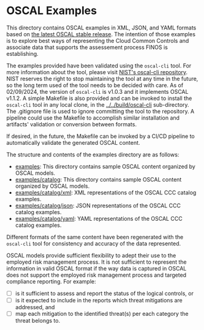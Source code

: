 # OSCAL Examples

This directory contains OSCAL examples in XML, JSON, and YAML formats based on [the latest OSCAL stable release](https://github.com/usnistgov/OSCAL/releases/tag/v1.1.2). The intention of those examples is to explore best ways of representing the Cloud Common Controls and associate data that supports the assessement process FINOS is establishing.

The examples provided have been validated using the `oscal-cli` tool. For more information about the tool, please visit [NIST's oscal-cli repository](https://github.com/usnistgov/oscal-cli). NIST reserves the right to stop maintaining the tool at any time in the future, so the long term used of the tool needs to be decided with care. As of 02/09/2024, the version of `oscal-cli` is v1.0.3 and it implements OSCAL v1.1.2. A simple Makefile is also provided and can be invoked to install the `oscal-cli` tool in any local clone, in the [../../build/oscal-cli](../../build/oscal-cli) sub-directory. The .gitignore file is used to ignore committing the tool to the repository. A pipeline could use the Makefile to accomplish similar installation and artifacts' validation or conversion between formats.

If desired, in the future, the Makefile can be invoked by a CI/CD pipeline to automatically validate the generated OSCAL content.

The structure and contents of the examples directory are as follows:

- [examples](./examples): This directory contains sample OSCAL content organized by OSCAL models.
- [examples/catalog](../examples/catalog): This directory contains sample OSCAL content organized by OSCAL models.
- [examples/catalog/xml](../examples/catalog/xml): XML representations of the OSCAL CCC catalog examples.
- [examples/catalog/json](../examples/catalog/json): JSON representations of the OSCAL CCC catalog examples.
- [examples/catalog/yaml](../examples/catalog/yaml): YAML representations of the OSCAL CCC catalog examples.

Different formats of the same content have been regenerated with the `oscal-cli` tool for consistency and accuracy of the data represented.

OSCAL models provide sufficient flexibility to adept their use to the employed risk management process. It is not sufficient to represent the information in valid OSCAL format if the way data is captured in OSCAL does not support the employed risk management process and targeted compliance reporting. For example:

- [ ] is it sufficient to assess and report the status of the logical controls, or
- [ ] is it expected to include in the reports which threat mitigations are addressed, and
- [ ] map each mitigation to the identified threat(s) per each category the threat belongs to.
